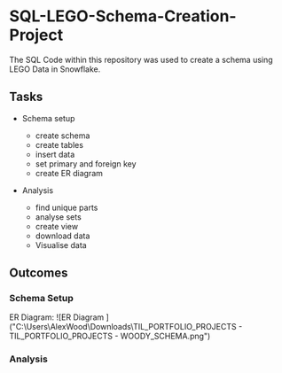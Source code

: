 # SQL-LEGO-Schema-Creation-Project
The SQL Code within this repository was used to create a schema using LEGO Data in Snowflake.

## Tasks
- Schema setup
  - create schema
  - create tables
  - insert data
  - set primary and foreign key
  - create ER diagram

- Analysis
  - find unique parts
  - analyse sets
  - create view
  - download data
  - Visualise data

## Outcomes

### Schema Setup

ER Diagram: ![ER Diagram ]("C:\Users\AlexWood\Downloads\TIL_PORTFOLIO_PROJECTS - TIL_PORTFOLIO_PROJECTS - WOODY_SCHEMA.png")


### Analysis
